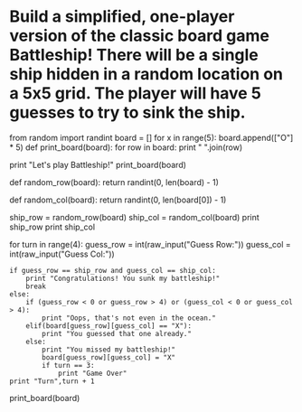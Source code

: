 # Build a simplified, one-player version of the classic board game Battleship! There will be a single ship hidden in a random location on a 5x5 grid. The player will have 5 guesses to try to sink the ship.

from random import randint
board = []
for x in range(5):
	board.append(["O"] * 5)
def print_board(board):
	for row in board:
		print " ".join(row)

print "Let's play Battleship!"
print_board(board)

def random_row(board):
	return randint(0, len(board) - 1)

def random_col(board):
	return randint(0, len(board[0]) - 1)

ship_row = random_row(board)
ship_col = random_col(board)
print ship_row
print ship_col

for turn in range(4):
    guess_row = int(raw_input("Guess Row:"))
    guess_col = int(raw_input("Guess Col:"))
    
    if guess_row == ship_row and guess_col == ship_col:
        print "Congratulations! You sunk my battleship!"
        break
    else:
        if (guess_row < 0 or guess_row > 4) or (guess_col < 0 or guess_col > 4):
            print "Oops, that's not even in the ocean."
        elif(board[guess_row][guess_col] == "X"):
            print "You guessed that one already."
        else:
            print "You missed my battleship!"
            board[guess_row][guess_col] = "X"
            if turn == 3:
                print "Game Over"
    print "Turn",turn + 1

print_board(board)

